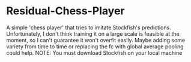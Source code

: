 # Residual-Chess-Player
A simple 'chess player' that tries to imitate Stockfish's predictions. Unfortunately, I don't think training it on a large scale is feasible at the moment, so I can't guarantee it won't overfit easily. Maybe adding some variety from time to time or replacing the fc with global average pooling could help.
NOTE: You must download Stockfish on your local machine
